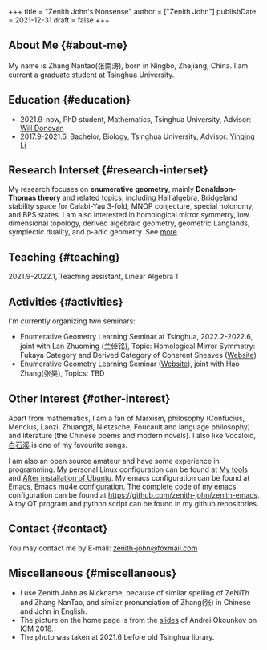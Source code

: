 +++
title = "Zenith John's Nonsense"
author = ["Zenith John"]
publishDate = 2021-12-31
draft = false
+++

## About Me {#about-me}

My name is Zhang Nantao(张南涛), born in Ningbo, Zhejiang, China. I am current a graduate student at Tsinghua University.


## Education {#education}

-   2021.9-now, PhD student, Mathematics, Tsinghua University, Advisor: [Will Donovan](https://w-donovan.github.io/)
-   2017.9-2021.6, Bachelor, Biology, Tsinghua University, Advisor: [Yinqing Li](http://web.mit.edu/yinqingl/www/)


## Research Interset {#research-interset}

My research focuses on **enumerative geometry**, mainly **Donaldson-Thomas theory** and related topics, including Hall algebra, Bridgeland stability space for Calabi-Yau 3-fold, MNOP conjecture, special holonomy, and BPS states. I am also interested in homological mirror symmetry, low dimensional topology, derived algebraic geometry, geometric Langlands, symplectic duality, and p-adic geometry. See [more](./post/questions_of_interest).


## Teaching {#teaching}

2021.9-2022.1, Teaching assistant, Linear Algebra 1


## Activities {#activities}

I'm currently organizing two seminars:

-   Enumerative Geometry Learning Seminar at Tsinghua, 2022.2-2022.6, joint with Lan Zhuoming (兰倬铭), Topic: Homological Mirror Symmetry: Fukaya Category and Derived Category of Coherent Sheaves ([Website](./post/enumerative_geometry_seminar_2022/))
-   Enumerative Geometry Learning Seminar ([Website](https://yau-msc-events.github.io/seminars.html)), joint with Hao Zhang(张昊), Topics: TBD


## Other Interest {#other-interest}

Apart from mathematics, I am a fan of Marxism, philosophy (Confucius, Mencius, Laozi, Zhuangzi, Nietzsche, Foucault and language philosophy) and literature (the Chinese poems and modern novels). I also like Vocaloid, [白石溪](https://www.bilibili.com/video/BV1Ws411X7BJ) is one of my favourite songs.

I am also an open source amateur and have some experience in programming. My personal Linux configuration can be found at [My tools](./post/my_tools) and [After installation of Ubuntu](./post/ubuntu). My emacs configuration can be found at [Emacs](./post/emacs_configuration), [Emacs mu4e configuration](./post/mu4e). The complete code of my emacs configuration can be found at <https://github.com/zenith-john/zenith-emacs>. A toy QT program and python script can be found in my github repositories.


## Contact {#contact}

You may contact me by E-mail: [zenith-john@foxmail.com](mailto:zenith-john@foxmail.com)


## Miscellaneous {#miscellaneous}

-   I use Zenith John as Nickname, because of similar spelling of ZeNiTh and Zhang NanTao, and similar pronunciation of Zhang(张) in Chinese and John in English.
-   The picture on the home page is from the [slides](http://www.math.columbia.edu/%7Eokounkov/icm.pdf) of Andrei Okounkov on ICM 2018.
-   The photo was taken at 2021.6 before old Tsinghua library.
